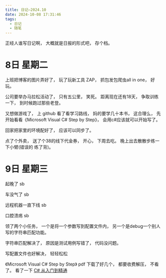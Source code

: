 ```yaml
---
title: 日记—2024.10
date: 2024-10-08 17:31:46
tags:
  - 日记
  - 随笔
---
```


正经人谁写日记啊， 大概就是日报的形式吧， 存个档。

# 8日 星期二

上班把博客的图片弄好了， 玩了玩新工具 ZAP， 抓包发包爬虫all in one， 好玩。

公司要举办马拉松活动了， 只有五公里， 笑死。 距离现在还有18天， 争取训练一下， 到时候跑过那些老登。

又想做游戏了， 上 github 看了看学习路线， 妈的要学几十本书， 这合理么， 先开始看看《Microsoft Visual C# Step by Step》， 会用c#应该就可以开始写了。


回家把家里的环境配好了， 应该可以同步了。

点了个外卖， 送了个38的线下代金券， 开心， 下周去吃。 晚上出去散散步练一下小臂(错误的 练了背)。

# 9日 星期三

起晚了 sb

车没气了 sb

远程机器一直下线 sb

口腔溃疡 sb

领了两个小任务， 一个是将一个参数写到配置文件内， 另一个是debug一个别人写的字符串匹配功能。

字符串匹配解决了， 原因是测试用例写错了， 代码没问题。

写配置文件也好解决， 轻轻松松

《Microsoft Visual C# Step by Step》 pdf 下载了好几个， 都要收费解压， 不看了。 看了一下 [C# 从入门到精通](https://www.bookstack.cn/read/shenjun-csharp)

